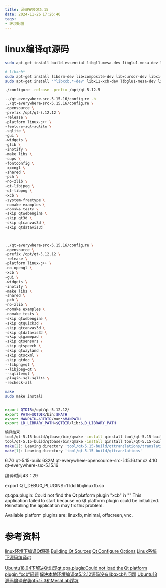 ```yaml
---
title: 源码安装Qt5.15
date: 2024-11-26 17:26:40
tags:
- 环境配置
---
```


# linux编译qt源码
```bash
sudo apt-get install build-essential libgl1-mesa-dev libglu1-mesa-dev libegl1-mesa-dev freeglut3-dev gperf flex bison -y

# libxcb*
sudo apt-get install libdrm-dev libxcomposite-dev libxcursor-dev libxi-dev libxtst-dev
sudo apt-get install '^libxcb.*-dev' libx11-xcb-dev libglu1-mesa-dev libxrender-dev libxi-dev libxkbcommon-dev libxkbcommon-x11-dev -y # 好用

./configure -release -prefix /opt/qt-5.12.5

../qt-everywhere-src-5.15.16/configure -h
../qt-everywhere-src-5.15.16/configure \
-opensource \
-prefix /opt/qt-5.12.12 \
-release \
-platform linux-g++ \
-feature-sql-sqlite \
-sqlite \
-gui \
-widgets \
-glib \
-inotify \
-make libs \
-cups \
-fontconfig \
-opengl \
-shared \
-pch \
-no-zlib \
-qt-libjpeg \
-qt-libpng \
-xcb \
-system-freetype \
-nomake examples \
-nomake tests \
-skip qtwebengine \
-skip qt3d \
-skip qtcanvas3d \
-skip qtdatavis3d



../qt-everywhere-src-5.15.16/configure \
-opensource \
-prefix /opt/qt-5.12.12 \
-release \
-platform linux-g++ \
-no-opengl \
-xcb \
-gui \
-widgets \
-inotify \
-make libs \
-shared \
-pch \
-no-zlib \
-nomake examples \
-nomake tests \
-skip qtwebengine \
-skip qtquick3d \
-skip qtcanvas3d \
-skip qtdatavis3d \
-skip qtgamepad \
-skip qtsensors \
-skip qtspeech \
-skip qtwayland \
-skip qtscxml \
-skip qtdoc \
--libpng=qt \
--libjpeg=qt \
--sqlite=qt \
-plugin-sql-sqlite \
-recheck-all 

make
sudo make install


export QTDIR=/opt/qt-5.12.12/
export PATH=$QTDIR/bin:$PATH
export MANPATH=$QTDIR/man:$MANPATH
export LD_LIBRARY_PATH=$QTDIR/lib:$LD_LIBRARY_PATH

编译结束
tool/qt-5.15-build/qtbase/bin/qmake -install qinstall tool/qt-5.15-build/qttranslations/translations/qtwebsockets_en.qm /opt/qt-5.12.12/translations/qtwebsockets_en.qm
tool/qt-5.15-build/qtbase/bin/qmake -install qinstall tool/qt-5.15-build/qttranslations/translations/qtxmlpatterns_en.qm /opt/qt-5.12.12/translations/qtxmlpatterns_en.qm
make[2]: Leaving directory 'tool/qt-5.15-build/qttranslations/translations'
make[1]: Leaving directory 'tool/qt-5.15-build/qttranslations'
```
6.7G    qt-5.15-build
632M    qt-everywhere-opensource-src-5.15.16.tar.xz
4.1G    qt-everywhere-src-5.15.16

编译时间43：29


export QT_DEBUG_PLUGINS=1
ldd libqlinuxfb.so

qt.qpa.plugin: Could not find the Qt platform plugin "xcb" in ""
This application failed to start because no Qt platform plugin could be initialized. Reinstalling the application may fix this problem.

Available platform plugins are: linuxfb, minimal, offscreen, vnc.


# 参考资料
[linux环境下编译Qt源码](https://blog.csdn.net/weixin_43742643/article/details/102835929)
[Building Qt Sources](https://doc.qt.io/qt-5/build-sources.html)
[Qt Configure Options](https://doc.qt.io/qt-5/configure-options.html)
[Linux系统下源码编译qt](https://www.cnblogs.com/yuanhaoblog/p/18083360)

[Ubuntu18.04下解决Qt出现qt.qpa.plugin:Could not load the Qt platform plugin “xcb“问题](https://www.cnblogs.com/leoking01/p/14803247.html)
[解决本地环境编译qt5.12.12源码没有libqxcb的问题](https://blog.csdn.net/weixin_42148156/article/details/138720548)
[Ubuntu18源码编译安装qt5.15.3和MeshLab踩坑](https://www.cnblogs.com/zxdplay/p/16743328.html)
